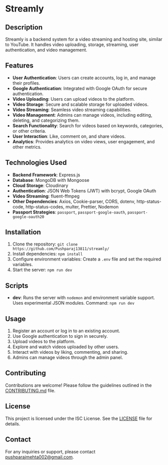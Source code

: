 # Streamly

## Description
Streamly is a backend system for a video streaming and hosting site, similar to YouTube. It handles video uploading, storage, streaming, user authentication, and video management.

## Features
- **User Authentication**: Users can create accounts, log in, and manage their profiles.
- **Google Authentication**: Integrated with Google OAuth for secure authentication.
- **Video Uploading**: Users can upload videos to the platform.
- **Video Storage**: Secure and scalable storage for uploaded videos.
- **Video Streaming**: Seamless video streaming capabilities.
- **Video Management**: Admins can manage videos, including editing, deleting, and categorizing them.
- **Search Functionality**: Search for videos based on keywords, categories, or other criteria.
- **User Interaction**: Like, comment on, and share videos.
- **Analytics**: Provides analytics on video views, user engagement, and other metrics.

## Technologies Used
- **Backend Framework**: Express.js
- **Database**: MongoDB with Mongoose
- **Cloud Storage**: Cloudinary
- **Authentication**: JSON Web Tokens (JWT) with bcrypt, Google OAuth
- **Video Streaming**: fluent-ffmpeg
- **Other Dependencies**: Axios, Cookie-parser, CORS, dotenv, http-status-code, http-status-codes, multer, Prettier, Nodemon
- **Passport Strategies**: `passport`, `passport-google-oauth`, `passport-google-oauth20`

## Installation
1. Clone the repository: `git clone https://github.com/Pushparaj13811/streamly/`
2. Install dependencies: `npm install`
3. Configure environment variables: Create a `.env` file and set the required variables.
4. Start the server: `npm run dev`

## Scripts
- **dev**: Runs the server with `nodemon` and environment variable support. Uses experimental JSON modules. Command: `npm run dev`

## Usage
1. Register an account or log in to an existing account.
2. Use Google authentication to sign in securely.
3. Upload videos to the platform.
4. Explore and watch videos uploaded by other users.
5. Interact with videos by liking, commenting, and sharing.
6. Admins can manage videos through the admin panel.

## Contributing
Contributions are welcome! Please follow the guidelines outlined in the [CONTRIBUTING.md](./contributing.md) file.

## License
This project is licensed under the ISC License. See the [LICENSE](./LICENSE) file for details.

## Contact
For any inquiries or support, please contact [pushparajmehta002@gmail.com](mailto:pushparajmehta002@gmail.com).
